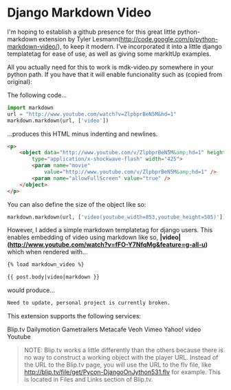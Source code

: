 Django Markdown Video
=====================

I'm hoping to establish a github presence for this great little python-markdown extension by Tyler Lesmann(http://code.google.com/p/python-markdown-video/), to keep it modern. I've incorporated it into a little django templatetag for ease of use, as well as giving some markItUp examples.

All you actually need for this to work is mdk-video.py somewhere in your python path. If you have that it will
enable funcionality such as (copied from original):

The following code...

```python
import markdown
url = "http://www.youtube.com/watch?v=ZlpbprBeN5M&hd=1"
markdown.markdown(url, ['video'])
```

...produces this HTML minus indenting and newlines.

```html
<p>
    <object data="http://www.youtube.com/v/ZlpbprBeN5M&amp;hd=1" height="344" 
        type="application/x-shockwave-flash" width="425">
        <param name="movie"
            value="http://www.youtube.com/v/ZlpbprBeN5M&amp;hd=1" />
        <param name="allowFullScreen" value="true" />
    </object>
</p>
```

You can also define the size of the object like so:

```python
markdown.markdown(url, ['video(youtube_width=853,youtube_height=505)'])
```


However, I added a simple markdown templatetag for django users. This enables embedding of video using markdown like so, **|video|(http://www.youtube.com/watch?v=fFO-Y7NfqMg&feature=g-all-u)** which when rendered with...

```html
{% load markdown_video %}

{{ post.body|video|markdown }}
```

would produce...

```html
Need to update, personal project is currently broken.
```
This extension supports the following services:

Blip.tv
Dailymotion
Gametrailers
Metacafe
Veoh
Vimeo
Yahoo! video
Youtube

> NOTE: Blip.tv works a little differently than the others because there is no way to construct a working object with the player URL. Instead of the URL to the Blip.tv page, you will use the URL to the flv file, like http://blip.tv/file/get/Pycon-DjangoOnJython531.flv for example. This is located in Files and Links section of Blip.tv.